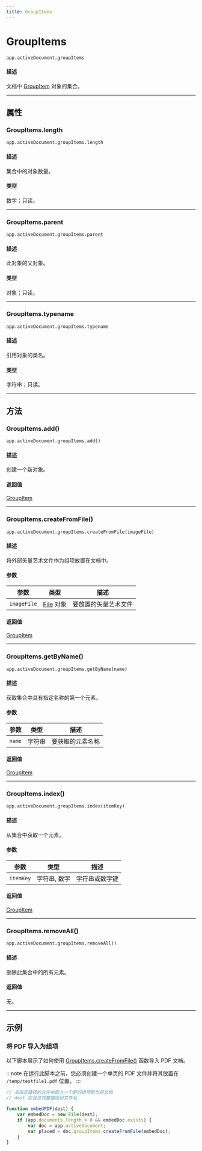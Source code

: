 ```yaml
---
title: GroupItems
---
```

# GroupItems

`app.activeDocument.groupItems`

#### 描述

文档中 [GroupItem](.././GroupItem) 对象的集合。

---

## 属性

### GroupItems.length

`app.activeDocument.groupItems.length`

#### 描述

集合中的对象数量。

#### 类型

数字；只读。

---

### GroupItems.parent

`app.activeDocument.groupItems.parent`

#### 描述

此对象的父对象。

#### 类型

对象；只读。

---

### GroupItems.typename

`app.activeDocument.groupItems.typename`

#### 描述

引用对象的类名。

#### 类型

字符串；只读。

---

## 方法

### GroupItems.add()

`app.activeDocument.groupItems.add()`

#### 描述

创建一个新对象。

#### 返回值

[GroupItem](.././GroupItem)

---

### GroupItems.createFromFile()

`app.activeDocument.groupItems.createFromFile(imageFile)`

#### 描述

将外部矢量艺术文件作为组项放置在文档中。

#### 参数

|  参数       |                                         类型                                         |       描述        |
| ----------- | ------------------------------------------------------------------------------------ | ----------------- |
| `imageFile` | [File](https://extendscript.docsforadobe.dev/file-system-access/file-object/) 对象    | 要放置的矢量艺术文件 |

#### 返回值

[GroupItem](.././GroupItem)

---

### GroupItems.getByName()

`app.activeDocument.groupItems.getByName(name)`

#### 描述

获取集合中具有指定名称的第一个元素。

#### 参数

| 参数     |  类型  |       描述       |
| -------- | ------ | ---------------- |
| `name`   | 字符串 | 要获取的元素名称 |

#### 返回值

[GroupItem](.././GroupItem)

---

### GroupItems.index()

`app.activeDocument.groupItems.index(itemKey)`

#### 描述

从集合中获取一个元素。

#### 参数

| 参数      |      类型      |       描述       |
| --------- | -------------- | ---------------- |
| `itemKey` | 字符串, 数字   | 字符串或数字键   |

#### 返回值

[GroupItem](.././GroupItem)

---

### GroupItems.removeAll()

`app.activeDocument.groupItems.removeAll()`

#### 描述

删除此集合中的所有元素。

#### 返回值

无。

---

## 示例

### 将 PDF 导入为组项

以下脚本展示了如何使用 [GroupItems.createFromFile()](#groupitemscreatefromfile) 函数导入 PDF 文档。

:::note
在运行此脚本之前，您必须创建一个单页的 PDF 文件并将其放置在 `/temp/testfile1.pdf` 位置。
:::

```javascript
// 从指定路径的文件中嵌入一个新的组项到当前文档
// dest 应包含完整路径和文件名

function embedPDF(dest) {
    var embedDoc = new File(dest);
    if (app.documents.length > 0 && embedDoc.exists) {
        var doc = app.activeDocument;
        var placed = doc.groupItems.createFromFile(embedDoc);
    }
}
```